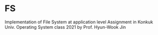 # FS
Implementation of File System at application level
Assignment in Konkuk Univ. Operating System class 2021 by Prof. Hyun-Wook Jin
